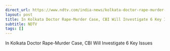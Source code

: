 ```yaml
---
direct_url: https://www.ndtv.com/india-news/kolkata-doctor-rape-murder-rg-kar-medical-college-hospital-cbi-in-kolkata-doctor-rape-murder-case-cbi-will-investigate-6-key-issues-6334906
layout: post
title: In Kolkata Doctor Rape-Murder Case, CBI Will Investigate 6 Key Issues
subtitle: NDTV
tags: []
---
```


In Kolkata Doctor Rape-Murder Case, CBI Will Investigate 6 Key Issues
